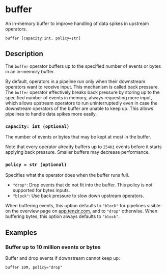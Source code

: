 # buffer

An in-memory buffer to improve handling of data spikes in upstream operators.

```tql
buffer [capacity:int, policy=str]
```

## Description

The `buffer` operator buffers up to the specified number of events or bytes in
an in-memory buffer.

By default, operators in a pipeline run only when their downstream operators
want to receive input. This mechanism is called back pressure. The `buffer`
operator effectively breaks back pressure by storing up to the specified number
of events in memory, always requesting more input, which allows upstream
operators to run uninterruptedly even in case the downstream operators of the
buffer are unable to keep up. This allows pipelines to handle data spikes more
easily.

### `capacity: int (optional)`

The number of events or bytes that may be kept at most in the buffer.

Note that every operator already buffers up to `254Ki` events before it starts
applying back pressure. Smaller buffers may decrease performance.

### `policy = str (optional)`

Specifies what the operator does when the buffer runs full.

- `"drop"`: Drop events that do not fit into the buffer. This policy is not
  supported for bytes inputs.
- `"block"`: Use back pressure to slow down upstream operators.

When buffering events, this option defaults to `"block"` for pipelines visible on
the overview page on [app.tenzir.com](https://app.tenzir.com), and to `"drop"`
otherwise. When buffering bytes, this option always defaults to `"block"`.

## Examples

### Buffer up to 10 million events or bytes

Buffer and drop events if downstream cannot keep up:

```tql
buffer 10M, policy="drop"
```
